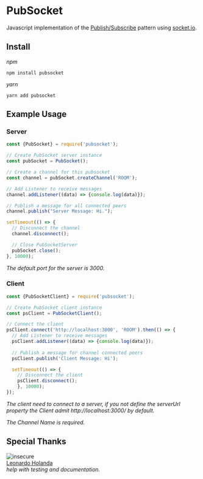 # PubSocket

Javascript implementation of the [Publish/Subscribe](http://en.wikipedia.org/wiki/Publish%E2%80%93subscribe_pattern) pattern using [socket.io](http://socket.io).

## Install

*npm*
```
npm install pubsocket
```

*yarn*
```
yarn add pubsocket
```

## Example Usage

### Server

```js
const {PubSocket} = require('pubsocket');

// Create PubSocket server instance
const pubSocket = PubSocket();

// Create a channel for this pubsocket
const channel = pubSocket.createChannel('ROOM');

// Add Listener to receive messages
channel.addListener((data) => {console.log(data)});

// Publish a message for all connected peers
channel.publish("Server Message: Hi.");

setTimeout(() => {
  // Disconnect the channel
  channel.disconnect();

  // Close PubSocketServer
  pubSocket.close();
}, 10000);
```

*The default port for the server is 3000.*

### Client

```js
const {PubSocketClient} = require('pubsocket');

// Create PubSocket client instance
const psClient = PubSocketClient();

// Connect the client
psClient.connect('http://localhost:3000', 'ROOM').then(() => {
  // Add Listener to receive messages
  psClient.addListener((data) => {console.log(data)});
	
  // Publish a message for channel connected peers
  psClient.publish('Client Message: Hi');

  setTimeout(() => {
    // Disconnect the client
    psClient.disconnect();
	}, 10000);
});
```

*The client need to connect to a server, if you not define the serverUrl property the Client admit http://localhost:3000/ by default.*

*The Channel Name is required.*

## Special Thanks
 ![insecure](https://secure.gravatar.com/avatar/61e4535ed769ffbf490a236696ed1d22) 
<br>[Leonardo Holanda](@Leonhcp) 
<br>*help with testing and documentation.*
